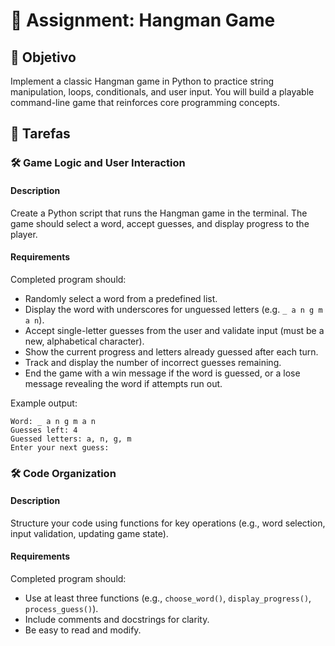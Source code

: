 # 📘 Assignment: Hangman Game

## 🎯 Objetivo

Implement a classic Hangman game in Python to practice string manipulation, loops, conditionals, and user input. You will build a playable command-line game that reinforces core programming concepts.

## 📝 Tarefas

### 🛠️ Game Logic and User Interaction

#### Description

Create a Python script that runs the Hangman game in the terminal. The game should select a word, accept guesses, and display progress to the player.

#### Requirements

Completed program should:

- Randomly select a word from a predefined list.
- Display the word with underscores for unguessed letters (e.g. `_ a n g m a n`).
- Accept single-letter guesses from the user and validate input (must be a new, alphabetical character).
- Show the current progress and letters already guessed after each turn.
- Track and display the number of incorrect guesses remaining.
- End the game with a win message if the word is guessed, or a lose message revealing the word if attempts run out.

Example output:

```
Word: _ a n g m a n
Guesses left: 4
Guessed letters: a, n, g, m
Enter your next guess:
```

### 🛠️ Code Organization

#### Description

Structure your code using functions for key operations (e.g., word selection, input validation, updating game state).

#### Requirements

Completed program should:

- Use at least three functions (e.g., `choose_word()`, `display_progress()`, `process_guess()`).
- Include comments and docstrings for clarity.
- Be easy to read and modify.
